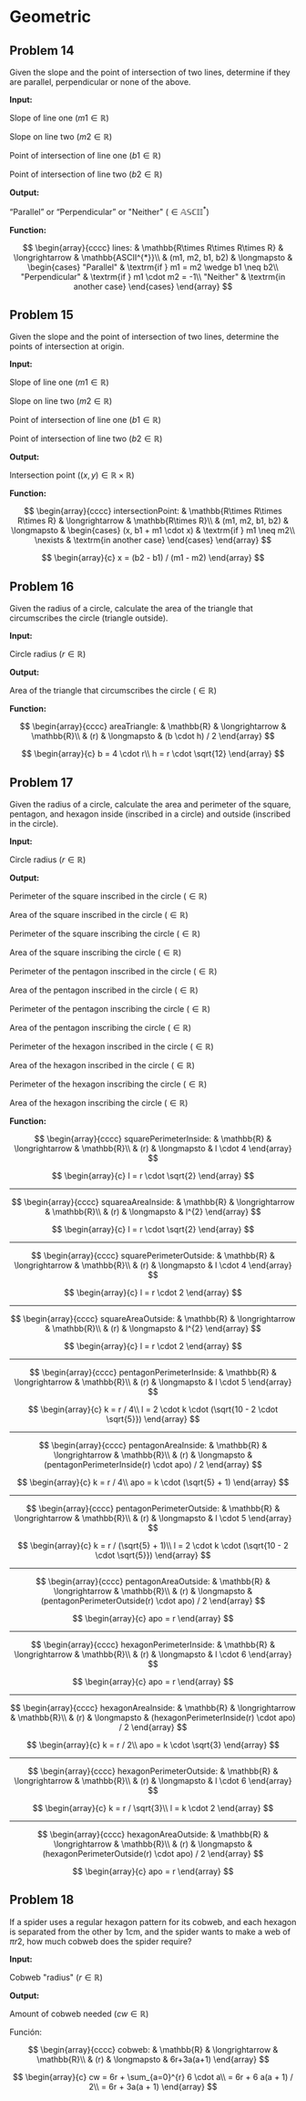 # Geometric

## Problem 14

Given the slope and the point of intersection of two lines, determine if they are parallel, perpendicular or none of the above.

**Input:**

Slope of line one $(m1 \in\mathbb{R})$

Slope on line two $(m2 \in\mathbb{R})$

Point of intersection of line one $(b1 \in\mathbb{R})$

Point of intersection of line two $(b2 \in\mathbb{R})$

**Output:**

“Parallel” or “Perpendicular” or "Neither" $(\in\mathbb{ASCII^{*}})$

**Function:**

$$
\begin{array}{cccc}
lines: & \mathbb{R\times R\times R\times R} & \longrightarrow & \mathbb{ASCII^{*}}\\
& (m1, m2, b1, b2) & \longmapsto & \begin{cases}
"Parallel" & \textrm{if } m1 = m2 \wedge b1 \neq b2\\
"Perpendicular" & \textrm{if } m1 \cdot m2 = -1\\
"Neither" & \textrm{in another case}
\end{cases}
\end{array}
$$

## Problem 15

Given the slope and the point of intersection of two lines, determine the points of intersection at origin.

**Input:**

Slope of line one $(m1 \in\mathbb{R})$

Slope on line two $(m2 \in\mathbb{R})$

Point of intersection of line one $(b1 \in\mathbb{R})$

Point of intersection of line two $(b2 \in\mathbb{R})$

**Output:**

Intersection point $((x, y) \in\mathbb{R\times R})$

**Function:**

$$
\begin{array}{cccc}
intersectionPoint: & \mathbb{R\times R\times R\times R} & \longrightarrow & \mathbb{R\times R}\\
 & (m1, m2, b1, b2) & \longmapsto & \begin{cases}
(x, b1 + m1 \cdot x) & \textrm{if } m1 \neq m2\\
\nexists & \textrm{in another case}
\end{cases}
\end{array}
$$

$$
\begin{array}{c}
x = (b2 - b1) / (m1 - m2)
\end{array}
$$

## Problem 16

Given the radius of a circle, calculate the area of ​​the triangle that circumscribes the circle (triangle outside).

**Input:**

Circle radius $(r \in\mathbb{R})$

**Output:**

Area of ​​the triangle that circumscribes the circle $( \in\mathbb{R})$

**Function:**

$$
\begin{array}{cccc}
areaTriangle: & \mathbb{R} & \longrightarrow & \mathbb{R}\\
 & (r) & \longmapsto & (b \cdot h) / 2
\end{array}
$$

$$
\begin{array}{c}
b = 4 \cdot r\\
h = r \cdot \sqrt{12}
\end{array}
$$

## Problem 17

Given the radius of a circle, calculate the area and perimeter of the square, pentagon, and hexagon inside (inscribed in a circle) and outside (inscribed in the circle).

**Input:**

Circle radius $(r \in\mathbb{R})$

**Output:**

Perimeter of the square inscribed in the circle $(\in\mathbb{R})$

Area of ​​the square inscribed in the circle $(\in\mathbb{R})$

Perimeter of the square inscribing the circle $(\in\mathbb{R})$

Area of ​​the square inscribing the circle $(\in\mathbb{R})$

Perimeter of the pentagon inscribed in the circle $(\in\mathbb{R})$

Area of ​​the pentagon inscribed in the circle $(\in\mathbb{R})$

Perimeter of the pentagon inscribing the circle $(\in\mathbb{R})$

Area of ​​the pentagon inscribing the circle $(\in\mathbb{R})$

Perimeter of the hexagon inscribed in the circle $(\in\mathbb{R})$

Area of ​​the hexagon inscribed in the circle $(\in\mathbb{R})$

Perimeter of the hexagon inscribing the circle $(\in\mathbb{R})$

Area of ​​the hexagon inscribing the circle $(\in\mathbb{R})$

**Function:**

$$
\begin{array}{cccc}
squarePerimeterInside: & \mathbb{R} & \longrightarrow & \mathbb{R}\\
& (r) & \longmapsto & l \cdot 4
\end{array}
$$

$$
\begin{array}{c}
l = r \cdot \sqrt{2}
\end{array}
$$

---

$$
\begin{array}{cccc}
squareaAreaInside: & \mathbb{R} & \longrightarrow & \mathbb{R}\\
 & (r) & \longmapsto & l^{2}
\end{array}
$$

$$
\begin{array}{c}
l = r \cdot \sqrt{2}
\end{array}
$$

---

$$
\begin{array}{cccc}
squarePerimeterOutside: & \mathbb{R} & \longrightarrow & \mathbb{R}\\
& (r) & \longmapsto & l \cdot 4
\end{array}
$$

$$
\begin{array}{c}
l = r \cdot 2
\end{array}
$$

---

$$
\begin{array}{cccc}
squareAreaOutside: & \mathbb{R} & \longrightarrow & \mathbb{R}\\
 & (r) & \longmapsto & l^{2}
\end{array}
$$

$$
\begin{array}{c}
l = r \cdot 2
\end{array}
$$

---

$$
\begin{array}{cccc}
pentagonPerimeterInside: & \mathbb{R} & \longrightarrow & \mathbb{R}\\
 & (r) & \longmapsto & l \cdot 5
\end{array}
$$

$$
\begin{array}{c}
k = r / 4\\
l = 2 \cdot k \cdot (\sqrt{10 - 2 \cdot \sqrt{5}})
\end{array}
$$

---

$$
\begin{array}{cccc}
pentagonAreaInside: & \mathbb{R} & \longrightarrow & \mathbb{R}\\
& (r) & \longmapsto & (pentagonPerimeterInside(r) \cdot apo) / 2
\end{array}
$$

$$
\begin{array}{c}
k = r / 4\\
apo = k \cdot (\sqrt{5} + 1)
\end{array}
$$

---

$$
\begin{array}{cccc}
pentagonPerimeterOutside: & \mathbb{R} & \longrightarrow & \mathbb{R}\\
 & (r) & \longmapsto & l \cdot 5
\end{array}
$$

$$
\begin{array}{c}
k = r / (\sqrt{5} + 1)\\
l = 2 \cdot k \cdot (\sqrt{10 - 2 \cdot \sqrt{5}})
\end{array}
$$

---

$$
\begin{array}{cccc}
pentagonAreaOutside: & \mathbb{R} & \longrightarrow & \mathbb{R}\\
 & (r) & \longmapsto & (pentagonPerimeterOutside(r) \cdot apo) / 2
\end{array}
$$

$$
\begin{array}{c}
apo = r
\end{array}
$$

---

$$
\begin{array}{cccc}
hexagonPerimeterInside: & \mathbb{R} & \longrightarrow & \mathbb{R}\\
 & (r) & \longmapsto & l \cdot 6
\end{array}
$$

$$
\begin{array}{c}
apo = r
\end{array}
$$

---

$$
\begin{array}{cccc}
hexagonAreaInside: & \mathbb{R} & \longrightarrow & \mathbb{R}\\
& (r) & \longmapsto & (hexagonPerimeterInside(r) \cdot apo) / 2
\end{array}
$$

$$
\begin{array}{c}
k = r / 2\\
apo = k \cdot \sqrt{3}
\end{array}
$$

---

$$
\begin{array}{cccc}
hexagonPerimeterOutside: & \mathbb{R} & \longrightarrow & \mathbb{R}\\
& (r) & \longmapsto & l \cdot 6
\end{array}
$$

$$
\begin{array}{c}
k = r / \sqrt{3}\\
l = k \cdot 2
\end{array}
$$

---

$$
\begin{array}{cccc}
hexagonAreaOutside: & \mathbb{R} & \longrightarrow & \mathbb{R}\\
& (r) & \longmapsto & (hexagonPerimeterOutside(r) \cdot apo) / 2
\end{array}
$$

$$
\begin{array}{c}
apo = r
\end{array}
$$

## Problem 18

If a spider uses a regular hexagon pattern for its cobweb, and each hexagon is separated from the other by 1cm, and the spider wants to make a web of $πr2$, how much cobweb does the spider require?

**Input:**

Cobweb "radius" $(r \in\mathbb{R})$

**Output:**

Amount of cobweb needed $(cw \in\mathbb{R})$

Función:

$$
\begin{array}{cccc}
cobweb: & \mathbb{R} & \longrightarrow & \mathbb{R}\\
& (r) & \longmapsto & 6r+3a(a+1)
\end{array}
$$

$$
\begin{array}{c}
cw = 6r + \sum_{a=0}^{r} 6 \cdot a\\
= 6r + 6 a(a + 1) / 2\\
= 6r + 3a(a + 1)
\end{array}
$$

